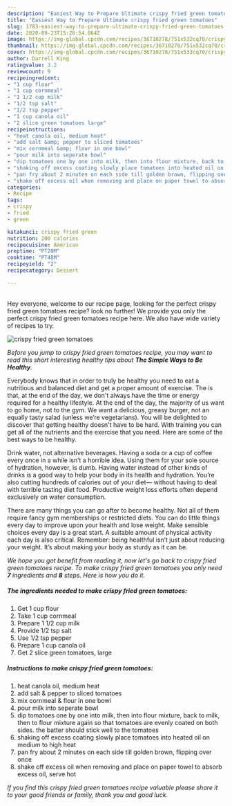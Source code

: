 ```yaml
---
description: "Easiest Way to Prepare Ultimate crispy fried green tomatoes"
title: "Easiest Way to Prepare Ultimate crispy fried green tomatoes"
slug: 1783-easiest-way-to-prepare-ultimate-crispy-fried-green-tomatoes
date: 2020-09-23T15:26:54.064Z
image: https://img-global.cpcdn.com/recipes/36710278/751x532cq70/crispy-fried-green-tomatoes-recipe-main-photo.jpg
thumbnail: https://img-global.cpcdn.com/recipes/36710278/751x532cq70/crispy-fried-green-tomatoes-recipe-main-photo.jpg
cover: https://img-global.cpcdn.com/recipes/36710278/751x532cq70/crispy-fried-green-tomatoes-recipe-main-photo.jpg
author: Darrell King
ratingvalue: 3.2
reviewcount: 9
recipeingredient:
- "1 cup flour"
- "1 cup cornmeal"
- "1 1/2 cup milk"
- "1/2 tsp salt"
- "1/2 tsp pepper"
- "1 cup canola oil"
- "2 slice green tomatoes large"
recipeinstructions:
- "heat canola oil, medium heat"
- "add salt &amp; pepper to sliced tomatoes"
- "mix cornmeal &amp; flour in one bowl"
- "pour milk into seperate bowl"
- "dip tomatoes one by one into milk, then into flour mixture, back to milk, then to flour mixture again so that tomatoes are evenly coated on both sides. the batter should stick well to the tomatoes"
- "shaking off excess coating slowly place tomatoes into heated oil on medium to high heat"
- "pan fry about 2 minutes on each side till golden brown, flipping over once"
- "shake off excess oil when removing and place on paper towel to absorb excess oil, serve hot"
categories:
- Recipe
tags:
- crispy
- fried
- green

katakunci: crispy fried green 
nutrition: 200 calories
recipecuisine: American
preptime: "PT20M"
cooktime: "PT48M"
recipeyield: "2"
recipecategory: Dessert

---
```

<br>
Hey everyone, welcome to our recipe page, looking for the perfect crispy fried green tomatoes recipe? look no further! We provide you only the perfect crispy fried green tomatoes recipe here. We also have wide variety of recipes to try.
<br>


![crispy fried green tomatoes](https://img-global.cpcdn.com/recipes/36710278/751x532cq70/crispy-fried-green-tomatoes-recipe-main-photo.jpg)

<i>Before you jump to crispy fried green tomatoes recipe, you may want to read this short interesting healthy tips about <strong>The Simple Ways to Be Healthy</strong>.</i>

Everybody knows that in order to truly be healthy you need to eat a nutritious and balanced diet and get a proper amount of exercise. The  is that, at the end of the day, we don't always have the time or energy required for a healthy lifestyle. At the end of the day, the majority of us want to go home, not to the gym. We want a delicious, greasy burger, not an equally tasty salad (unless we’re vegetarians). You will be delighted to discover that getting healthy doesn't have to be hard. With training you can get all of the nutrients and the exercise that you need. Here are some of the best ways to be healthy.

Drink water, not alternative beverages. Having a soda or a cup of coffee every once in a while isn’t a horrible idea. Using them for your sole source of hydration, however, is dumb. Having water instead of other kinds of drinks is a good way to help your body in its health and hydration. You’re also cutting hundreds of calories out of your diet— without having to deal with terrible tasting diet food. Productive weight loss efforts often depend exclusively on water consumption.

There are many things you can go after to become healthy. Not all of them require fancy gym memberships or restricted diets. You can do little things every day to improve upon your health and lose weight. Make sensible choices every day is a great start. A suitable amount of physical activity each day is also critical. Remember: being healthful isn’t just about reducing your weight. It’s about making your body as sturdy as it can be. 


<i>We hope you got benefit from reading it, now let's go back to crispy fried green tomatoes recipe. To make crispy fried green tomatoes you only need <strong>7</strong> ingredients and <strong>8</strong> steps. Here is how you do it.
</i>

##### The ingredients needed to make crispy fried green tomatoes:

1. Get 1 cup flour
1. Take 1 cup cornmeal
1. Prepare 1 1/2 cup milk
1. Provide 1/2 tsp salt
1. Use 1/2 tsp pepper
1. Prepare 1 cup canola oil
1. Get 2 slice green tomatoes, large


##### Instructions to make crispy fried green tomatoes:

1. heat canola oil, medium heat
1. add salt &amp; pepper to sliced tomatoes
1. mix cornmeal &amp; flour in one bowl
1. pour milk into seperate bowl
1. dip tomatoes one by one into milk, then into flour mixture, back to milk, then to flour mixture again so that tomatoes are evenly coated on both sides. the batter should stick well to the tomatoes
1. shaking off excess coating slowly place tomatoes into heated oil on medium to high heat
1. pan fry about 2 minutes on each side till golden brown, flipping over once
1. shake off excess oil when removing and place on paper towel to absorb excess oil, serve hot


<i>If you find this crispy fried green tomatoes recipe valuable please share it to your good friends or family, thank you and good luck.</i>
